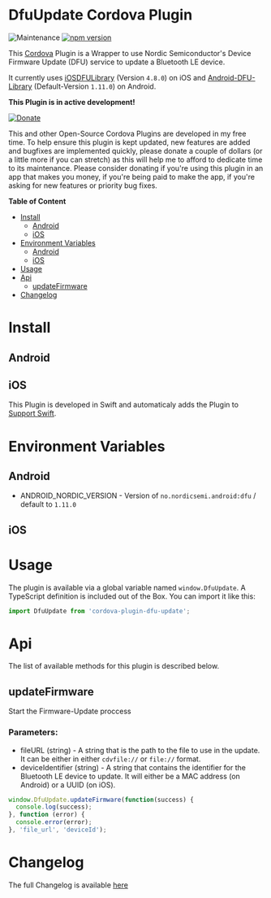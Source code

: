 # DfuUpdate Cordova Plugin
![Maintenance](https://img.shields.io/maintenance/yes/2020)
[![npm version](https://badge.fury.io/js/cordova-plugin-dfu-update.svg)](https://badge.fury.io/js/cordova-plugin-dfu-update)

This [Cordova](https://cordova.apache.org) Plugin is a Wrapper to use Nordic Semiconductor's Device Firmware Update (DFU) service to update a Bluetooth LE device.

It currently uses [iOSDFULibrary](https://cocoapods.org/pods/iOSDFULibrary) (Version `4.8.0`) on iOS and 
[Android-DFU-Library](https://github.com/NordicSemiconductor/Android-DFU-Library) (Default-Version `1.11.0`) on Android. 

**This Plugin is in active development!**

<!-- DONATE -->
[![Donate](https://www.paypalobjects.com/en_US/i/btn/btn_donateCC_LG_global.gif)](https://www.paypal.com/cgi-bin/webscr?cmd=_s-xclick&hosted_button_id=LMX5TSQVMNMU6&source=url)

This and other Open-Source Cordova Plugins are developed in my free time.
To help ensure this plugin is kept updated, new features are added and bugfixes are implemented quickly, please donate a couple of dollars (or a little more if you can stretch) as this will help me to afford to dedicate time to its maintenance.
Please consider donating if you're using this plugin in an app that makes you money, if you're being paid to make the app, if you're asking for new features or priority bug fixes.
<!-- END DONATE -->

<!-- START doctoc generated TOC please keep comment here to allow auto update -->
<!-- DON'T EDIT THIS SECTION, INSTEAD RE-RUN doctoc TO UPDATE -->
**Table of Content**

- [Install](#install)
  - [Android](#android)
  - [iOS](#ios)
- [Environment Variables](#environment-variables)
  - [Android](#android-1)
  - [iOS](#ios-1)
- [Usage](#usage)
- [Api](#api)
  - [updateFirmware](#updatefirmware)
- [Changelog](#changelog)

<!-- END doctoc generated TOC please keep comment here to allow auto update -->

# Install

## Android

## iOS

This Plugin is developed in Swift and automaticaly adds the Plugin to [Support Swift](https://github.com/akofman/cordova-plugin-add-swift-support).

# Environment Variables

## Android

- ANDROID_NORDIC_VERSION - Version of `no.nordicsemi.android:dfu` / default to `1.11.0` 

## iOS

# Usage

The plugin is available via a global variable named `window.DfuUpdate`.
A TypeScript definition is included out of the Box. You can import it like this:
```ts
import DfuUpdate from 'cordova-plugin-dfu-update';
```

# Api

The list of available methods for this plugin is described below.

## updateFirmware

Start the Firmware-Update proccess

### Parameters:

- fileURL (string) - A string that is the path to the file to use in the update. It can be either in either `cdvfile://` or `file://` format.
- deviceIdentifier (string) - A string that contains the identifier for the Bluetooth LE device to update. It will either be a MAC address (on Android) or a UUID (on iOS).

```js
window.DfuUpdate.updateFirmware(function(success) {
  console.log(success);
}, function (error) {
  console.error(error);
}, 'file_url', 'deviceId');
```

# Changelog

The full Changelog is available [here](CHANGELOG.md)
